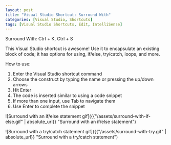 ```yaml
---
layout: post
title: "Visual Studio Shortcut: Surround With"
categories: [Visual Studio, Shortcuts]
tags: [Visual Studio Shortcuts, Edit, IntelliSense]
---
```


Surround With: Ctrl + K, Ctrl + S

This Visual Studio shortcut is awesome! Use it to encapsulate an existing block of code; it has options for using, if/else, try/catch, loops, and more.

How to use:
1. Enter the Visual Studio shortcut command
2. Choose the construct by typing the name or pressing the up/down arrows
3. Hit Enter
4. The code is inserted similar to using a code snippet
5. If more than one input, use Tab to navigate them
6. Use Enter to complete the snippet

![Surround with an if/else statement gif]({{"/assets/surround-with-if-else.gif" | absolute_url}} "Surround with an if/else statement")

![Surround with a try/catch statement gif]({{"/assets/surround-with-try.gif" | absolute_url}} "Surround with a try/catch statement")